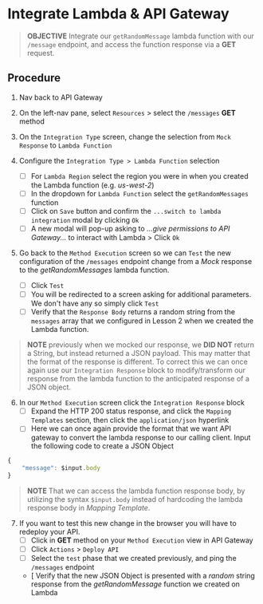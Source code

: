 # Integrate Lambda & API Gateway

>**OBJECTIVE**
>Integrate our `getRandomMessage` lambda function with our `/message` endpoint, and access the function response via a **GET** request.

## Procedure
1. Nav back to API Gateway

2. On the left-nav pane, select `Resources` > select the `/messages` **GET** method

3. On the `Integration Type` screen, change the selection from `Mock Response` to `Lambda Function`

4. Configure the `Integration Type > Lambda Function` selection 
    - [ ] For `Lambda Region` select the region you were in when you created the Lambda function (e.g. _us-west-2_)
    - [ ] In the dropdown for `Lambda Function` select the `getRandomMessages` function 
    - [ ] Click on `Save` button and confirm the `...switch to lambda integration` modal by clicking `Ok`
    - [ ] A new modal will pop-up asking to _...give permissions to API Gateway..._ to interact with Lambda > Click `Ok`

5. Go back to the `Method Execution` screen so we can `Test` the new configuration of the `/messages` endpoint change from a _Mock_ response to the _getRandomMessages_ lambda function. 
    - [ ] Click `Test`
    - [ ] You will be redirected to a screen asking for additional parameters. We don't have any so simply click `Test`
    - [ ] Verify that the `Response Body` returns a random string from the `messages` array that we configured in Lesson 2 when we created the Lambda function.

>**NOTE** previously when we mocked our response, we **DID NOT** return a String, but instead returned a JSON payload. This may matter that the format of the response is different. To correct this we can once again use our `Integration Response` block to modify/transform our response from the lambda function to the anticipated response of a JSON object. 

6. In our `Method Execution` screen click the `Integration Response` block
    - [ ] Expand the HTTP 200 status response, and click the `Mapping Templates` section, then click the `application/json` hyperlink
    - [ ] Here we can once again provide the format that we want API gateway to convert the lambda response to our calling client. Input the following code to create a JSON Object

```javascript
{
    "message": $input.body
}
```

>**NOTE** That we can access the lambda function response body, by utilizing the syntax `$input.body` instead of hardcoding the lambda response body in _Mapping Template_.

7. If you want to test this new change in the browser you will have to redeploy your API. 
    - [ ] Click in **GET** method on your `Method Execution` view in API Gateway
    - [ ] Click `Actions` > `Deploy API`
    - [ ] Select the `test` phase that we created previously, and ping the `/messages` endpoint
    - [  Verify that the new JSON Object is presented with a _random_ string response from the _getRandomMessage_ function we created on Lambda